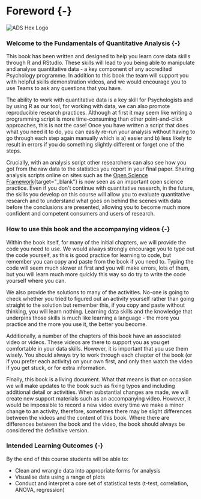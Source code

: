 # Foreword {-}

<div class="small_right"><img src="images/logos/logo-quant-fun.png" 
     alt="ADS Hex Logo" /></div>

### Welcome to the Fundamentals of Quantitative Analysis {-}

This book has been written and designed to help you learn core data skills through R and RStudio. These skills will lead to you being able to manipulate and analyse quantitative data - a key component of any accredited Psychology programme. In addition to this book the team will support you with helpful skills demonstration videos, and we would encourage you to use Teams to ask any questions that you have.

The ability to work with quantitative data is a key skill for Psychologists and by using R as our tool, for working with data, we can also promote reproducible research practices. Although at first it may seem like writing a programming script is more time-consuming than other point-and-click approaches, this is not the case! Once you have written a script that does what you need it to do, you can easily re-run your analysis without having to go through each step again manually which is a) easier and b) less likely to result in errors if you do something slightly different or forget one of the steps. 

Crucially, with an analysis script other researchers can also see how you got from the raw data to the statistics you report in your final paper. Sharing  analysis scripts online on sites such as the [Open Science Framework](https://osf.io/){target="_blank"} is now seen as an important open science practice. Even if you don't continue with quantitative research, in the future, the skills you develop on this course will allow you to evaluate quantitative research and to understand what goes on behind the scenes with data before the conclusions are presented, allowing you to become much more confident and competent consumers and users of research.

### How to use this book and the accompanying videos {-}

Within the book itself, for many of the initial chapters, we will provide the code you need to use. We would always strongly encourage you to type out the code yourself, as this is good practice for learning to code, but remember you can copy and paste from the book if you need to. Typing the code will seem much slower at first and you will make errors, lots of them, but you will learn much more quickly this way so do try to write the code yourself where you can.

We also provide the solutions to many of the activities. No-one is going to check whether you tried to figured out an activity yourself rather than going straight to the solution but remember this, if you copy and paste without thinking, you will learn nothing. Learning data skills and the knowledge that underpins those skills is much like learning a language - the more you practice and the more you use it, the better you become. 

Additionally, a number of the chapters of this book have an associated video or videos. These videos are there to support you as you get comfortable in your data skills. However, it is important that you use them wisely. You should always try to work through each chapter of the book (or if you prefer each activity) on your own first, and only then watch the video if you get stuck, or for extra information. 

Finally, this book is a living document. What that means is that on occasion we will make updates to the book such as fixing typos and including additional detail or activities. When substantial changes are made, we will create new support materials such as an accompanying video. However, it would be impossible to record a new video every time we make a minor change to an activity, therefore, sometimes there may be slight differences between the videos and the content of this book. Where there are differences between the book and the video, the book should always be considered the definitive version. 

### Intended Learning Outcomes {-}

By the end of this course students will be able to:

* Clean and wrangle data into appropriate forms for analysis
* Visualise data using a range of plots
* Conduct and interpret a core set of statistical tests (t-test, correlation, ANOVA, regression)



